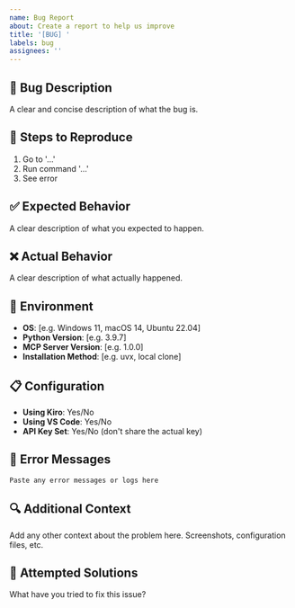 ```yaml
---
name: Bug Report
about: Create a report to help us improve
title: '[BUG] '
labels: bug
assignees: ''
---
```


## 🐛 Bug Description
A clear and concise description of what the bug is.

## 🔄 Steps to Reproduce
1. Go to '...'
2. Run command '...'
3. See error

## ✅ Expected Behavior
A clear description of what you expected to happen.

## ❌ Actual Behavior
A clear description of what actually happened.

## 📱 Environment
- **OS**: [e.g. Windows 11, macOS 14, Ubuntu 22.04]
- **Python Version**: [e.g. 3.9.7]
- **MCP Server Version**: [e.g. 1.0.0]
- **Installation Method**: [e.g. uvx, local clone]

## 📋 Configuration
- **Using Kiro**: Yes/No
- **Using VS Code**: Yes/No
- **API Key Set**: Yes/No (don't share the actual key)

## 📄 Error Messages
```
Paste any error messages or logs here
```

## 🔍 Additional Context
Add any other context about the problem here. Screenshots, configuration files, etc.

## 🧪 Attempted Solutions
What have you tried to fix this issue?
